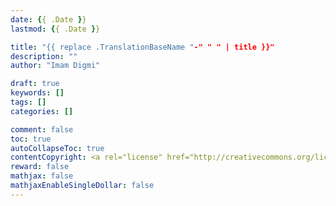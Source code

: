 ```yaml
---
date: {{ .Date }}
lastmod: {{ .Date }}

title: "{{ replace .TranslationBaseName "-" " " | title }}"
description: ""
author: "Imam Digmi"

draft: true
keywords: []
tags: []
categories: []

comment: false
toc: true
autoCollapseToc: true
contentCopyright: <a rel="license" href="http://creativecommons.org/licenses/by-nc-nd/4.0/">CC BY-NC-ND 4.0</a>
reward: false
mathjax: false
mathjaxEnableSingleDollar: false
---
```


<!--more-->
